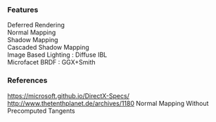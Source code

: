 ### Features
Deferred Rendering <br/>
Normal Mapping <br/>
Shadow Mapping <br/>
Cascaded Shadow Mapping <br/>
Image Based Lighting : Diffuse IBL <br/>
Microfacet BRDF : GGX+Smith <br/>

### References
https://microsoft.github.io/DirectX-Specs/ <br/>
http://www.thetenthplanet.de/archives/1180 Normal Mapping Without Precomputed Tangents
